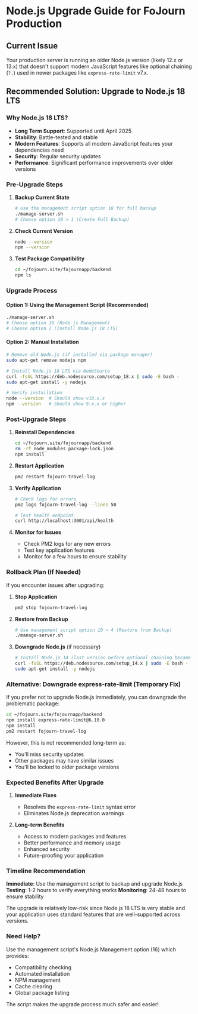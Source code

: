 # Node.js Upgrade Guide for FoJourn Production

## Current Issue
Your production server is running an older Node.js version (likely 12.x or 13.x) that doesn't support modern JavaScript features like optional chaining (`?.`) used in newer packages like `express-rate-limit` v7.x.

## Recommended Solution: Upgrade to Node.js 18 LTS

### Why Node.js 18 LTS?
- **Long Term Support**: Supported until April 2025
- **Stability**: Battle-tested and stable
- **Modern Features**: Supports all modern JavaScript features your dependencies need
- **Security**: Regular security updates
- **Performance**: Significant performance improvements over older versions

### Pre-Upgrade Steps

1. **Backup Current State**
   ```bash
   # Use the management script option 10 for full backup
   ./manage-server.sh
   # Choose option 10 > 1 (Create Full Backup)
   ```

2. **Check Current Version**
   ```bash
   node --version
   npm --version
   ```

3. **Test Package Compatibility**
   ```bash
   cd ~/fojourn.site/fojournapp/backend
   npm ls
   ```

### Upgrade Process

#### Option 1: Using the Management Script (Recommended)
```bash
./manage-server.sh
# Choose option 16 (Node.js Management)
# Choose option 2 (Install Node.js 18 LTS)
```

#### Option 2: Manual Installation
```bash
# Remove old Node.js (if installed via package manager)
sudo apt-get remove nodejs npm

# Install Node.js 18 LTS via NodeSource
curl -fsSL https://deb.nodesource.com/setup_18.x | sudo -E bash -
sudo apt-get install -y nodejs

# Verify installation
node --version  # Should show v18.x.x
npm --version   # Should show 9.x.x or higher
```

### Post-Upgrade Steps

1. **Reinstall Dependencies**
   ```bash
   cd ~/fojourn.site/fojournapp/backend
   rm -rf node_modules package-lock.json
   npm install
   ```

2. **Restart Application**
   ```bash
   pm2 restart fojourn-travel-log
   ```

3. **Verify Application**
   ```bash
   # Check logs for errors
   pm2 logs fojourn-travel-log --lines 50
   
   # Test health endpoint
   curl http://localhost:3001/api/health
   ```

4. **Monitor for Issues**
   - Check PM2 logs for any new errors
   - Test key application features
   - Monitor for a few hours to ensure stability

### Rollback Plan (If Needed)

If you encounter issues after upgrading:

1. **Stop Application**
   ```bash
   pm2 stop fojourn-travel-log
   ```

2. **Restore from Backup**
   ```bash
   # Use management script option 10 > 4 (Restore from Backup)
   ./manage-server.sh
   ```

3. **Downgrade Node.js** (if necessary)
   ```bash
   # Install Node.js 14 (last version before optional chaining became common)
   curl -fsSL https://deb.nodesource.com/setup_14.x | sudo -E bash -
   sudo apt-get install -y nodejs
   ```

### Alternative: Downgrade express-rate-limit (Temporary Fix)

If you prefer not to upgrade Node.js immediately, you can downgrade the problematic package:

```bash
cd ~/fojourn.site/fojournapp/backend
npm install express-rate-limit@6.10.0
npm install
pm2 restart fojourn-travel-log
```

However, this is not recommended long-term as:
- You'll miss security updates
- Other packages may have similar issues
- You'll be locked to older package versions

### Expected Benefits After Upgrade

1. **Immediate Fixes**
   - Resolves the `express-rate-limit` syntax error
   - Eliminates Node.js deprecation warnings

2. **Long-term Benefits**
   - Access to modern packages and features
   - Better performance and memory usage
   - Enhanced security
   - Future-proofing your application

### Timeline Recommendation

**Immediate**: Use the management script to backup and upgrade Node.js
**Testing**: 1-2 hours to verify everything works
**Monitoring**: 24-48 hours to ensure stability

The upgrade is relatively low-risk since Node.js 18 LTS is very stable and your application uses standard features that are well-supported across versions.

### Need Help?

Use the management script's Node.js Management option (16) which provides:
- Compatibility checking
- Automated installation
- NPM management
- Cache clearing
- Global package listing

The script makes the upgrade process much safer and easier!
